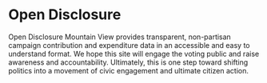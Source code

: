 # Open Disclosure
Open Disclosure Mountain View provides transparent, non-partisan campaign contribution and expenditure data in an accessible and easy to understand format. We hope this site will engage the voting public and raise awareness and accountability. Ultimately, this is one step toward shifting politics into a movement of civic engagement and ultimate citizen action.
